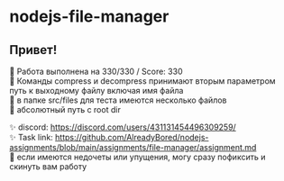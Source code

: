 # nodejs-file-manager

## Привет!

📍 Работа выполнена на 330/330 / Score: 330 <br>
📍 Команды compress и decompress принимают вторым параметром путь к выходному файлу включая имя файла <br>
📍 в папке src/files для теста имеются несколько файлов <br>
📍 абсолютный путь с root dir <br>

✨ discord: https://discord.com/users/431131454496309259/ <br>
✨ Task link: https://github.com/AlreadyBored/nodejs-assignments/blob/main/assignments/file-manager/assignment.md <br>
🍁 если имеются недочеты или упущения, могу сразу пофиксить и скинуть вам работу <br>